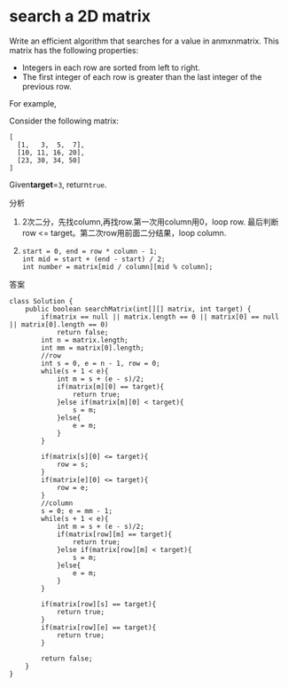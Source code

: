 # search a 2D matrix

Write an efficient algorithm that searches for a value in anmxnmatrix. This matrix has the following properties:

* Integers in each row are sorted from left to right.
* The first integer of each row is greater than the last integer of the previous row.

For example,

Consider the following matrix:

```text
[
  [1,   3,  5,  7],
  [10, 11, 16, 20],
  [23, 30, 34, 50]
]
```

Given**target**=`3`, return`true`.

分析

1. 2次二分，先找column,再找row.第一次用column用0，loop row. 最后判断row &lt;= target。第二次row用前面二分结果，loop column.
2. ```text
   start = 0, end = row * column - 1;
   int mid = start + (end - start) / 2;
   int number = matrix[mid / column][mid % column];
   ```

答案

```text
class Solution {
    public boolean searchMatrix(int[][] matrix, int target) {
        if(matrix == null || matrix.length == 0 || matrix[0] == null || matrix[0].length == 0)
            return false;
        int n = matrix.length;
        int mm = matrix[0].length;
        //row
        int s = 0, e = n - 1, row = 0;       
        while(s + 1 < e){
            int m = s + (e - s)/2;
            if(matrix[m][0] == target){
                return true;
            }else if(matrix[m][0] < target){
                s = m;
            }else{
                e = m;
            }
        }

        if(matrix[s][0] <= target){
            row = s;
        }
        if(matrix[e][0] <= target){
            row = e;
        }
        //column
        s = 0; e = mm - 1;
        while(s + 1 < e){
            int m = s + (e - s)/2;
            if(matrix[row][m] == target){
                return true;
            }else if(matrix[row][m] < target){
                s = m;
            }else{
                e = m;
            }
        }

        if(matrix[row][s] == target){
            return true;
        }
        if(matrix[row][e] == target){
            return true;
        }

        return false;
    }
}
```

